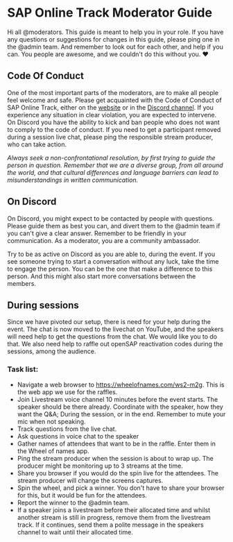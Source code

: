 # SAP Online Track Moderator Guide

Hi all @moderators. This guide is meant to help you in your role. If you have any questions or suggestions for changes in this guide, please ping one in the @admin team. And remember to look out for each other, and help if you can. You people are awesome, and we couldn't do this without you. ❤

## Code Of Conduct
One of the most important parts of the moderators, are to make all people feel welcome and safe. Please get acquainted with the Code of Conduct of SAP Online Track, either on the [website](https://saponlinetrack.github.io/code-of-conduct) or in the [Discord channel](https://discordapp.com/channels/679820722553618451/680501448211038265/687232653111459843). If you experience any situation in clear violation, you are expected to intervene. On Discord you have the ability to kick and ban people who does not want to comply to the code of conduct. If you need to get a participant removed during a session live chat, please ping the responsible stream producer, who can take action.

_Always seek a non-confrontational resolution, by first trying to guide the person in question. Remember that we are a diverse group, from all around the world, and that cultural differences and language barriers can lead to misunderstandings in written communication._

## On Discord
On Discord, you might expect to be contacted by people with questions. Please guide them as best you can, and divert them to the @admin team if you can't give a clear answer. Remember to be friendly in your communication. As a moderator, you are a community ambassador.

Try to be as active on Discord as you are able to, during the event. If you see someone trying to start a conversation without any luck, take the time to engage the person. You can be the one that make a difference to this person. And this might also start more conversations between the members.

## During sessions
Since we have pivoted our setup, there is need for your help during the event. The chat is now moved to the livechat on YouTube, and the speakers will need help to get the questions from the chat. We would like you to do that. We also need help to raffle out openSAP reactivation codes during the sessions, among the audience. 

### Task list:
- Navigate a web browser to https://wheelofnames.com/ws2-m2g. This is the web app we use for the raffles.
- Join Livestream voice channel 10 minutes before the event starts. The speaker should be there already. Coordinate with the speaker, how they want the Q&A; During the session, or in the end. Remember to mute your mic when not speaking.
- Track questions from the live chat. 
- Ask questions in voice chat to the speaker
- Gather names of attendees that want to be in the raffle. Enter them in the Wheel of names app.
- Ping the stream producer when the session is about to wrap up. The producer might be monitoring up to 3 streams at the time. 
- Share you browser if you would do the spin live for the attendees. The stream producer will change the screens captures.
- Spin the wheel, and pick a winner. You don't have to share your browser for this, but it would be fun for the attendees. 
- Report the winner to the @admin team.
- If a speaker joins a livestream before their allocated time and whilst another stream is still in progress, remove them from the livestream track.  If it continues, send them a polite message in the speakers channel to wait until their allocated time.

